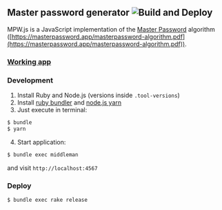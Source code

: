 ## Master password generator ![Build and Deploy](https://github.com/le0pard/mpw.js/workflows/Build%20and%20Deploy/badge.svg?branch=master)

MPW.js is a JavaScript implementation of the [Master Password](https://en.wikipedia.org/wiki/Master_Password) algorithm ([https://masterpassword.app/masterpassword-algorithm.pdf](https://masterpassword.app/masterpassword-algorithm.pdf)).

### [Working app](https://mpw.leopard.in.ua/)

### Development

1. Install Ruby and Node.js (versions inside `.tool-versions`)
2. Install [ruby bundler](http://bundler.io/) and [node.js yarn](https://yarnpkg.com/en/)
3. Just execute in terminal:

```bash
$ bundle
$ yarn
```
4. Start application:

```bash
$ bundle exec middleman
```

and visit `http://localhost:4567`

### Deploy

```bash
$ bundle exec rake release
```
